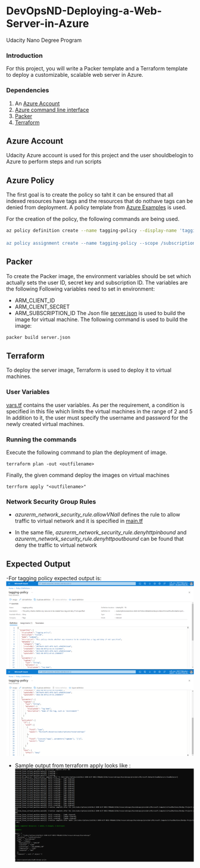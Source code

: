 # DevOpsND-Deploying-a-Web-Server-in-Azure
Udacity Nano Degree Program

### Introduction
For this project, you will write a Packer template and a Terraform template to deploy a customizable, scalable web server in Azure.

### Dependencies
1. An [Azure Account](https://portal.azure.com) 
2. [Azure command line interface](https://docs.microsoft.com/en-us/cli/azure/install-azure-cli?view=azure-cli-latest)
3. [Packer](https://www.packer.io/downloads)
4. [Terraform](https://www.terraform.io/downloads.html)



## Azure Account ##
Udacity Azure account is used for this project and the user shouldbelogin to Azure to perform steps and run scripts

## Azure Policy ##
The first goal is to create the policy so taht it can be ensured that all indexed resources have tags and the resources that do nothave tags can be denied from deployment.
A policy template from [Azure Examples](https://github.com/Azure/Community-Policy/tree/master/Policies) is used. 

For the creation of the policy, the following commands are being used. 
```sh
az policy definition create --name tagging-policy --display-name 'tagging-policy:Deny untagged resources' --description 'Create a policy that ensures all indexed resources in a subscription have tags and deny deployment if they do not' --rules './require-tag-all-resources/azurepolicy.rules.json --mode indexed

az policy assignment create --name tagging-policy --scope /subscriptions/<id>/resourceGroups/Azuredevops --policy /subscriptions/<id>/providers/Microsoft.Authorization/policyDefinitions/tagging-policy

```

## Packer ##
To create the Packer image, the environment variables should be set which actually sets the user ID, secret key and subscription ID. The variables are the following Following variables need to set in environment: 
- ARM_CLIENT_ID
- ARM_CLIENT_SECRET
- ARM_SUBSCRIPTION_ID
The Json file [server.json](./server.json) is used to build the image for virtual machine. 
The following command is used to build the image:
```sh
packer build server.json
```

## Terraform ##
To deploy the server image, Terraform is used to deploy it to virtual machines.        
### User Variables ###
[vars.tf](vars.tf) contains the user variables. As per the requirement, a condition is specified in this file which limits the virtual machines in the range of 2 and 5 In addition to it, the user must specify the username and password for the newly created virtual machines.

### Running the commands ###

Execute the following command to plan the deployment of image.
```
terraform plan -out <outfilename>
```

Finally, the given command deploy the images on virtual machines
```
terrform apply "<outfilename>"

```

### Network Security Group Rules ###
- *azurerm_network_security_rule.allowVNall* defines the rule to allow traffic to virtual network and it is specified in [main.tf](main.tf)

- In the same file, *azurerm_network_security_rule.denyhttpinbound*  and *azurerm_network_security_rule.denyhttpoutbound* can be found that deny the traffic to virtual network


## Expected Output ##

-For tagging policy expected output is:
![Alt text](./az-TaggingPolicy1.png?raw=true "Figure1:Screenshot shows tagging policy output")
![Alt text](./az-TaggingPolicy2.png?raw=true "Figure2:Screenshot shows tagging policy output")


- Sample output from terraform apply looks like :
![Alt text](./TerraformApplyoutput.png?raw=true "Terraform Output")


